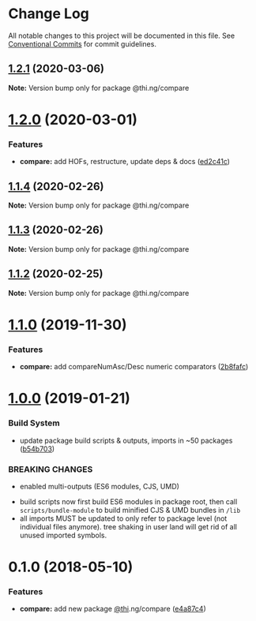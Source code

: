 # Change Log

All notable changes to this project will be documented in this file.
See [Conventional Commits](https://conventionalcommits.org) for commit guidelines.

## [1.2.1](https://github.com/thi-ng/umbrella/compare/@thi.ng/compare@1.2.0...@thi.ng/compare@1.2.1) (2020-03-06)

**Note:** Version bump only for package @thi.ng/compare





# [1.2.0](https://github.com/thi-ng/umbrella/compare/@thi.ng/compare@1.1.4...@thi.ng/compare@1.2.0) (2020-03-01)


### Features

* **compare:** add HOFs, restructure, update deps & docs ([ed2c41c](https://github.com/thi-ng/umbrella/commit/ed2c41c120f6447b05022d74e510017a1f4a6257))





## [1.1.4](https://github.com/thi-ng/umbrella/compare/@thi.ng/compare@1.1.3...@thi.ng/compare@1.1.4) (2020-02-26)

**Note:** Version bump only for package @thi.ng/compare





## [1.1.3](https://github.com/thi-ng/umbrella/compare/@thi.ng/compare@1.1.2...@thi.ng/compare@1.1.3) (2020-02-26)

**Note:** Version bump only for package @thi.ng/compare





## [1.1.2](https://github.com/thi-ng/umbrella/compare/@thi.ng/compare@1.1.1...@thi.ng/compare@1.1.2) (2020-02-25)

**Note:** Version bump only for package @thi.ng/compare





# [1.1.0](https://github.com/thi-ng/umbrella/compare/@thi.ng/compare@1.0.10...@thi.ng/compare@1.1.0) (2019-11-30)

### Features

* **compare:** add compareNumAsc/Desc numeric comparators ([2b8fafc](https://github.com/thi-ng/umbrella/commit/2b8fafc9eca040b649ade479203537bbd9ba54ef))

# [1.0.0](https://github.com/thi-ng/umbrella/compare/@thi.ng/compare@0.1.12...@thi.ng/compare@1.0.0) (2019-01-21)

### Build System

* update package build scripts & outputs, imports in ~50 packages ([b54b703](https://github.com/thi-ng/umbrella/commit/b54b703))

### BREAKING CHANGES

* enabled multi-outputs (ES6 modules, CJS, UMD)

- build scripts now first build ES6 modules in package root, then call
  `scripts/bundle-module` to build minified CJS & UMD bundles in `/lib`
- all imports MUST be updated to only refer to package level
  (not individual files anymore). tree shaking in user land will get rid of
  all unused imported symbols.

<a name="0.1.0"></a>
# 0.1.0 (2018-05-10)

### Features

* **compare:** add new package [@thi](https://github.com/thi).ng/compare ([e4a87c4](https://github.com/thi-ng/umbrella/commit/e4a87c4))
